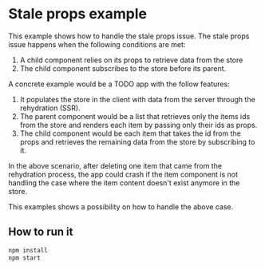 # Stale props example

This example shows how to handle the stale props issue. The stale
props issue happens when the following conditions are met:

1. A child component relies on its props to retrieve data from the store
2. The child component subscribes to the store before its parent.

A concrete example would be a TODO app with the follow features:

1. It populates the store in the client with data from the server
   through the rehydration (SSR).
2. The parent component would be a list that retrieves only the items
   ids from the store and renders each item by passing only their ids
   as props.
3. The child component would be each item that takes the id from the
   props and retrieves the remaining data from the store by
   subscribing to it.

In the above scenario, after deleting one item that came from the
rehydration process, the app could crash if the item component is not
handling the case where the item content doesn't exist anymore in the
store.

This examples shows a possibility on how to handle the above case.

## How to run it

```bash
npm install
npm start
```
